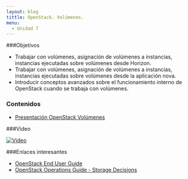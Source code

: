 ```yaml
---
layout: blog
tittle: OpenStack. Volúmenes.
menu:
  - Unidad 7
---
```

###Objetivos

* Trabajar con volúmenes, asignación de volúmenes a instancias, instancias ejecutadas sobre volúmenes desde Horizon.
* Trabajar con volúmenes, asignación de volúmenes a instancias, instancias ejecutadas sobre volúmenes desde la aplicación nova.
* Introducir conceptos avanzados sobre el funcionamiento interno de OpenStack cuando se trabaja con volúmenes.

### Contenidos

* [Presentación OpenStack Volúmenes](presentacion_volumenes)

###Video

[![Video](http://img.youtube.com/vi/3m5LeyI7Bss/0.jpg)](https://www.youtube.com/watch?v=XT4elB1DRB4)

###Enlaces interesantes

* [OpenStack End User Guide](http://docs.openstack.org/user-guide/content/index.html)
* [OpenStack Operations Guide - Storage Decisions](http://docs.openstack.org/trunk/openstack-ops/content/storage_decision.html)
